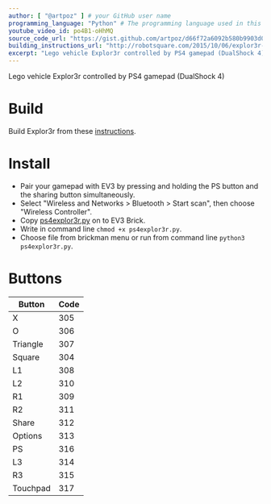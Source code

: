 ```yaml
---
author: [ "@artpoz" ] # your GitHub user name
programming_language: "Python" # The programming language used in this project
youtube_video_id: po4B1-oHhMQ
source_code_url: "https://gist.github.com/artpoz/d66f72a6092b580b9903d088dd6d1262" # Provide a link to your code
building_instructions_url: "http://robotsquare.com/2015/10/06/explor3r-building-instructions/"
excerpt: "Lego vehicle Explor3r controlled by PS4 gamepad (DualShock 4)"
---
```


Lego vehicle Explor3r controlled by PS4 gamepad (DualShock 4)

# Build

Build Explor3r from these [instructions](http://robotsquare.com/2015/10/06/explor3r-building-instructions/).

# Install

- Pair your gamepad with EV3 by pressing and holding the PS button and the sharing button simultaneously.
- Select "Wireless and Networks > Bluetooth > Start scan", then choose "Wireless Controller".
- Copy [ps4explor3r.py](https://gist.github.com/artpoz/d66f72a6092b580b9903d088dd6d1262) on to EV3 Brick.
- Write in command line `chmod +x ps4explor3r.py`.
- Choose file from brickman menu or run from command line `python3 ps4explor3r.py`.

# Buttons

|Button|Code|
|--|--|
|X|305|
|O|306|
|Triangle|307|
|Square|304|
|L1|308|
|L2|310|
|R1|309|
|R2|311|
|Share|312|
|Options|313|
|PS|316|
|L3|314|
|R3|315|
|Touchpad|317|

